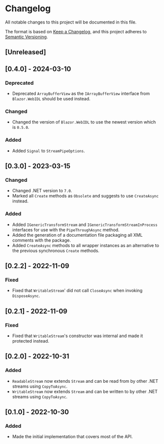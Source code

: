 # Changelog
All notable changes to this project will be documented in this file.

The format is based on [Keep a Changelog](https://keepachangelog.com/en/1.0.0/),
and this project adheres to [Semantic Versioning](https://semver.org/spec/v2.0.0.html).

## [Unreleased]

## [0.4.0] - 2024-03-10
### Deprecated
- Deprecated `ArrayBufferView` as the `IArrayBufferView` interface from `Blazor.WebIDL` should be used instead.
### Changed
- Changed the version of `Blazor.WebIDL` to use the newest version which is `0.5.0`.
### Added
- Added `Signal` to `StreamPipeOptions`.

## [0.3.0] - 2023-03-15
### Changed
- Changed .NET version to `7.0`.
- Marked all `Create` methods as `Obsolete` and suggests to use `CreateAsync` instead.
### Added
- Added `IGenericTransformStream` and `IGenericTransformStreamInProcess` interfaces for use with the `PipeThroughAsync` method.
- Added the generation of a documentation file packaging all XML comments with the package.
- Added `CreateAsync` methods to all wrapper instances as an alternative to the previous synchronous `Create` methods.

## [0.2.2] - 2022-11-09
### Fixed
- Fixed that `WritableStream`' did not call `CloseAsync` when invoking `DisposeAsync`.

## [0.2.1] - 2022-11-09
### Fixed
- Fixed that `WritableStream`'s constructor was internal and made it protected instead.

## [0.2.0] - 2022-10-31
### Added
- `ReadableStream` now extends `Stream` and can be read from by other .NET streams using `CopyToAsync`.
- `WritableStream` now extends `Stream` and can be written to by other .NET streams using `CopyToAsync`.

## [0.1.0] - 2022-10-30
### Added
- Made the initial implementation that covers most of the API.